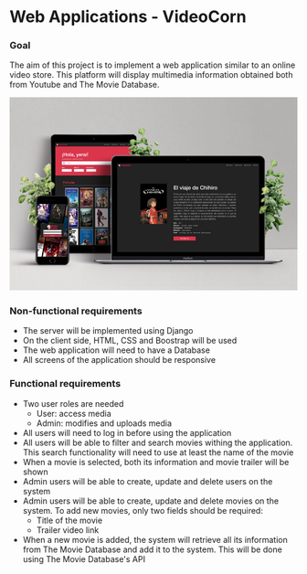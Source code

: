 <h1>Web Applications - VideoCorn</h1>

<h3>Goal</h3>
<p>The aim of this project is to implement a web application similar 
to an online video store. This platform will display multimedia information obtained both 
from Youtube and The Movie Database. <p>
  
![alt text](https://github.com/yerai/yerai.github.io/blob/master/images/video-corn.jpg?raw=true)
  

<h3>Non-functional requirements</h3>
<ul>
  <li>The server will be implemented using Django</li>
  <li>On the client side, HTML, CSS and Boostrap will be used</li>
  <li>The web application will need to have a Database</li>
  <li>All screens of the application should be responsive</li>
</ul>

<h3>Functional requirements</h3>
<ul>
  <li>Two user roles are needed
  <ul>
        <li>User: access media</li>
        <li>Admin: modifies and uploads media</li>
   </ul>
  </li>
  <li>All users will need to log in before using the application</li>
  <li>All users will be able to filter and search movies withing the application. This search functionality will need to use at least the name of the movie</li>
  <li>When a movie is selected, both its information and movie trailer will be shown</li>
  <li>Admin users will be able to create, update and delete users on the system</li>
  <li>Admin users will be able to create, update and delete movies on the system. To add new movies, only two fields should be required:
	<ul>
        <li>Title of the movie</li>
	      <li>Trailer video link</li>
  </ul>
  </li>
  <li>When a new movie is added, the system will retrieve all its information from The Movie Database and add it to the system. This will be done using The Movie Database's API</li>
</ul>
